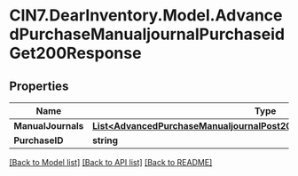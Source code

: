 # CIN7.DearInventory.Model.AdvancedPurchaseManualjournalPurchaseidGet200Response

## Properties

| Name               | Type                                                                                                                                                  | Description | Notes      |
| ------------------ | ----------------------------------------------------------------------------------------------------------------------------------------------------- | ----------- | ---------- |
| **ManualJournals** | [**List&lt;AdvancedPurchaseManualjournalPost200ResponseManualJournalsInner&gt;**](AdvancedPurchaseManualjournalPost200ResponseManualJournalsInner.md) |             | [optional] |
| **PurchaseID**     | **string**                                                                                                                                            |             | [optional] |

[[Back to Model list]](../README.md#documentation-for-models) [[Back to API list]](../README.md#documentation-for-api-endpoints) [[Back to README]](../README.md)
